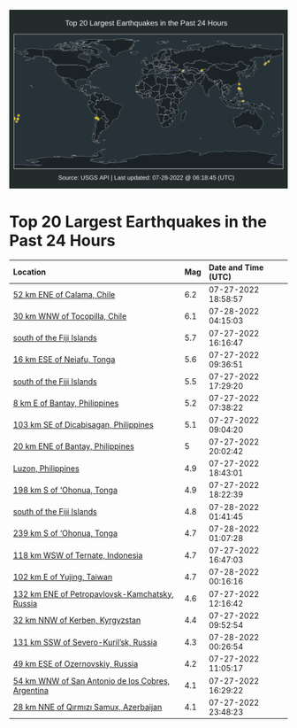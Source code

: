 ![Map](./map.png)

# Top 20 Largest Earthquakes in the Past 24 Hours

| Location | Mag | Date and Time (UTC) |
|:---|:---|:---|
| [52 km ENE of Calama, Chile](https://earthquake.usgs.gov/earthquakes/eventpage/us6000i5zi) | 6.2 | 07-27-2022 18:58:57 |
| [30 km WNW of Tocopilla, Chile](https://earthquake.usgs.gov/earthquakes/eventpage/us6000i636) | 6.1 | 07-28-2022 04:15:03 |
| [south of the Fiji Islands](https://earthquake.usgs.gov/earthquakes/eventpage/us6000i5y9) | 5.7 | 07-27-2022 16:16:47 |
| [16 km ESE of Neiafu, Tonga](https://earthquake.usgs.gov/earthquakes/eventpage/us6000i5va) | 5.6 | 07-27-2022 09:36:51 |
| [south of the Fiji Islands](https://earthquake.usgs.gov/earthquakes/eventpage/us6000i5yp) | 5.5 | 07-27-2022 17:29:20 |
| [8 km E of Bantay, Philippines](https://earthquake.usgs.gov/earthquakes/eventpage/us6000i5us) | 5.2 | 07-27-2022 07:38:22 |
| [103 km SE of Dicabisagan, Philippines](https://earthquake.usgs.gov/earthquakes/eventpage/us6000i5v6) | 5.1 | 07-27-2022 09:04:20 |
| [20 km ENE of Bantay, Philippines](https://earthquake.usgs.gov/earthquakes/eventpage/us6000i60g) | 5 | 07-27-2022 20:02:42 |
| [Luzon, Philippines](https://earthquake.usgs.gov/earthquakes/eventpage/us6000i5zc) | 4.9 | 07-27-2022 18:43:01 |
| [198 km S of ‘Ohonua, Tonga](https://earthquake.usgs.gov/earthquakes/eventpage/us6000i5z7) | 4.9 | 07-27-2022 18:22:39 |
| [south of the Fiji Islands](https://earthquake.usgs.gov/earthquakes/eventpage/us6000i62g) | 4.8 | 07-28-2022 01:41:45 |
| [239 km S of ‘Ohonua, Tonga](https://earthquake.usgs.gov/earthquakes/eventpage/us6000i62f) | 4.7 | 07-28-2022 01:07:28 |
| [118 km WSW of Ternate, Indonesia](https://earthquake.usgs.gov/earthquakes/eventpage/us6000i5yf) | 4.7 | 07-27-2022 16:47:03 |
| [102 km E of Yujing, Taiwan](https://earthquake.usgs.gov/earthquakes/eventpage/us6000i61v) | 4.7 | 07-28-2022 00:16:16 |
| [132 km ENE of Petropavlovsk-Kamchatsky, Russia](https://earthquake.usgs.gov/earthquakes/eventpage/us6000i5w0) | 4.6 | 07-27-2022 12:16:42 |
| [32 km NNW of Kerben, Kyrgyzstan](https://earthquake.usgs.gov/earthquakes/eventpage/us6000i5vc) | 4.4 | 07-27-2022 09:52:54 |
| [131 km SSW of Severo-Kuril’sk, Russia](https://earthquake.usgs.gov/earthquakes/eventpage/us6000i61z) | 4.3 | 07-28-2022 00:26:54 |
| [49 km ESE of Ozernovskiy, Russia](https://earthquake.usgs.gov/earthquakes/eventpage/us6000i5vt) | 4.2 | 07-27-2022 11:05:17 |
| [54 km WNW of San Antonio de los Cobres, Argentina](https://earthquake.usgs.gov/earthquakes/eventpage/us6000i5yb) | 4.1 | 07-27-2022 16:29:22 |
| [28 km NNE of Qırmızı Samux, Azerbaijan](https://earthquake.usgs.gov/earthquakes/eventpage/us6000i61s) | 4.1 | 07-27-2022 23:48:23 |
